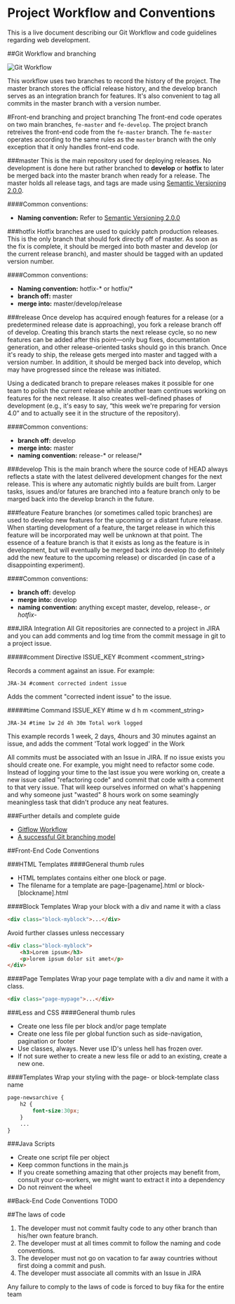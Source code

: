 Project Workflow and Conventions
=================

This is a live document describing our Git Workflow and code guidelines regarding web development.


##Git Workflow and branching

![Git Workflow](https://raw.githubusercontent.com/KnowitLabs/Project-Workflow-and-Conventions/master/img/branching.png "Git Branching Workflow")

This workflow uses two branches to record the history of the project. The master branch stores the official release history, and the develop branch serves as an integration branch for features. It's also convenient to tag all commits in the master branch with a version number.

#Front-end branching and project branching
The front-end code operates on two main branches, `fe-master` and `fe-develop`. The project branch retreives the front-end code from the `fe-master` branch. The `fe-master` operates according to the same rules as the `master` branch with the only exception that it only handles front-end code.

###master
This is the main repository used for deploying releases. No development is done here but rather branched to **develop** or **hotfix** to later be merged back into the master branch when ready for a release. The master holds all release tags, and tags are made using [Semantic Versioning 2.0.0](http://semver.org).

####Common conventions:
- **Naming convention:** Refer to [Semantic Versioning 2.0.0](http://semver.org)

###hotfix
Hotfix branches are used to quickly patch production releases. This is the only branch that should fork directly off of master. As soon as the fix is complete, it should be merged into both master and develop (or the current release branch), and master should be tagged with an updated version number.

####Common conventions:
- **Naming convention:** hotfix-* or hotfix/*
- **branch off:** master
- **merge into:** master/develop/release

###release
Once develop has acquired enough features for a release (or a predetermined release date is approaching), you fork a release branch off of develop. Creating this branch starts the next release cycle, so no new features can be added after this point—only bug fixes, documentation generation, and other release-oriented tasks should go in this branch. Once it's ready to ship, the release gets merged into master and tagged with a version number. In addition, it should be merged back into develop, which may have progressed since the release was initiated.

Using a dedicated branch to prepare releases makes it possible for one team to polish the current release while another team continues working on features for the next release. It also creates well-defined phases of development (e.g., it's easy to say, “this week we're preparing for version 4.0” and to actually see it in the structure of the repository).

####Common conventions:
- **branch off:** develop
- **merge into:** master
- **naming convention:** release-* or release/*

###develop
This is the main branch where the source code of HEAD always reflects a state with the latest delivered development changes for the next release. This is where any automatic nightly builds are built from. Larger tasks, issues and/or fatures are branched into a feature branch only to be marged back into the develop branch in the future.

###feature
Feature branches (or sometimes called topic branches) are used to develop new features for the upcoming or a distant future release. When starting development of a feature, the target release in which this feature will be incorporated may well be unknown at that point. The essence of a feature branch is that it exists as long as the feature is in development, but will eventually be merged back into develop (to definitely add the new feature to the upcoming release) or discarded (in case of a disappointing experiment).

####Common conventions:
- **branch off:** develop
- **merge into:** develop
- **naming convention:** anything except master, develop, release-*, or hotfix-*

###JIRA Integration
All Git repositories are connected to a project in JIRA and you can add comments and log time from the commit message in git to a project issue.

#####comment Directive
ISSUE_KEY #comment <comment_string>

Records a comment against an issue.  For example:
```
JRA-34 #comment corrected indent issue
```
Adds the comment "corrected indent issue" to the issue.

#####time Command
ISSUE_KEY #time <value>w <value>d <value>h <value>m  <comment_string> 
```
JRA-34 #time 1w 2d 4h 30m Total work logged
```
This example records 1 week, 2 days, 4hours and 30 minutes against an issue, and adds the comment 'Total work logged' in the Work 

All commits must be associated with an Issue in JIRA. If no issue exists you should create one. For example, you might need to refactor some code. Instead of logging your time to the last issue you were working on, create a new issue called "refactoring code" and commit that code with a comment to that very issue. That will keep ourselves informed on what's happening and why someone just "wasted" 8 hours work on some seamingly meaningless task that didn't produce any neat features.


###Further details and complete guide
- [Gitflow Workflow](https://www.atlassian.com/git/workflows?_escaped_fragment_=workflow-gitflow#!workflow-gitflow)
- [A successful Git branching model](http://nvie.com/posts/a-successful-git-branching-model/)

##Front-End Code Conventions

###HTML Templates
####General thumb rules
* HTML templates contains either one block or page.
* The filename for a template are page-[pagename].html or block-[blockname].html

####Block Templates
Wrap your block with a div and name it with a class
```html
<div class="block-myblock">...</div>
```

Avoid further classes unless neccessary
```html
<div class="block-myblock">
	<h3>Lorem ipsum</h3>
	<p>lorem ipsum dolor sit amet</p>
</div>
```

####Page Templates
Wrap your page template with a div and name it with a class.
```html
<div class="page-mypage">...</div>
```

###Less and CSS
####General thumb rules
* Create one less file per block and/or page template
* Create one less file per global function such as side-navigation, pagination or footer
* Use classes, always. Never use ID's unless hell has frozen over.
* If not sure wether to create a new less file or add to an existing, create a new one.

####Templates
Wrap your styling with the page- or block-template class name
```css
page-newsarchive {
	h2 {
		font-size:30px;
	}
	...
}
```

###Java Scripts
* Create one script file per object
* Keep common functions in the main.js
* If you create something amazing that other projects may benefit from, consult your co-workers, we might want to extract it into a dependency
* Do not reinvent the wheel

##Back-End Code Conventions
TODO

##The laws of code
1. The developer must not commit faulty code to any other branch than his/her own feature branch. 
2. The developer must at all times commit to follow the naming and code conventions.
3. The developer must not go on vacation to far away countries without first doing a commit and push.
4. The developer must associate all commits with an Issue in JIRA

Any failure to comply to the laws of code is forced to buy fika for the entire team
